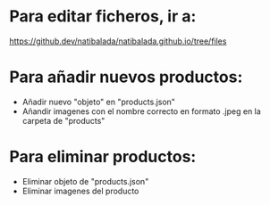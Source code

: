 # Para editar ficheros, ir a:
https://github.dev/natibalada/natibalada.github.io/tree/files

# Para añadir nuevos productos:
- Añadir nuevo "objeto" en "products.json"
- Añandir imagenes con el nombre correcto en formato .jpeg en la carpeta de "products"

# Para eliminar productos:
- Eliminar objeto de "products.json"
- Eliminar imagenes del producto
